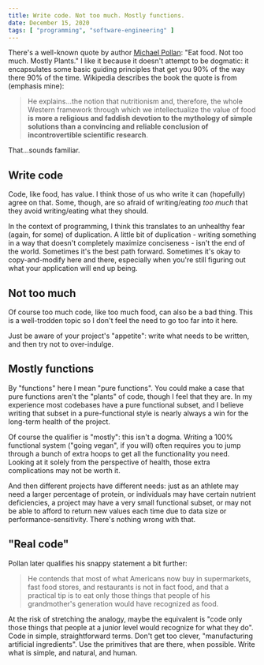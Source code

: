 ```yaml
---
title: Write code. Not too much. Mostly functions.
date: December 15, 2020
tags: [ "programming", "software-engineering" ]
---
```


There's a well-known quote by author [Michael Pollan](https://en.wikipedia.org/wiki/Michael_Pollan):
"Eat food. Not too much. Mostly Plants." I like it because it doesn't 
attempt to be dogmatic: it encapsulates some basic guiding principles that get 
you 90% of the way there 90% of the time. Wikipedia describes the book the quote 
is from (emphasis mine):

> He explains...the notion that nutritionism and, therefore, the whole Western 
framework through which we intellectualize the value of food **is more a religious 
and faddish devotion to the mythology of simple solutions than a convincing and 
reliable conclusion of incontrovertible scientific research**.

That...sounds familiar.

## Write code

Code, like food, has value. I think those of us who write it can (hopefully) 
agree on that. Some, though, are so afraid of writing/eating 
*too much* that they avoid writing/eating what they should.

In the context of programming, I think this translates to an unhealthy fear 
(again, for some) of duplication. A little bit of duplication - writing 
something in a way that doesn't completely maximize conciseness - isn't the end
of the world. Sometimes it's the best path forward. Sometimes it's okay to 
copy-and-modify here and there, especially when you're still figuring out what
your application will end up being.

## Not too much

Of course too much code, like too much food, can also be a bad thing. This is
a well-trodden topic so I don't feel the need to go too far into it here.

Just be aware of your project's "appetite": write what needs to be written, 
and then try not to over-indulge.

## Mostly functions

By "functions" here I mean "pure functions". You could make a case that pure 
functions aren't the "plants" of code, though I feel
that they are. In my experience most codebases have a pure functional 
subset, and I believe writing that subset in a pure-functional style is nearly
always a win for the long-term health of the project.

Of course the qualifier is "mostly": this isn't a dogma. Writing a 100% 
functional system ("going vegan", if you will) often requires you to jump 
through a bunch of extra hoops to get all the functionality you need. Looking
at it solely from the perspective of health, those extra complications may not 
be worth it.

And then different projects have different needs: just as an athlete may need 
a larger percentage of protein, or individuals may have certain nutrient 
deficiencies, a project may have a very small functional subset, or may not
be able to afford to return new values each time due to data size or 
performance-sensitivity. There's nothing wrong with that.

## "Real code"

Pollan later qualifies his snappy statement a bit further:

> He contends that most of what Americans now buy in supermarkets, fast food 
stores, and restaurants is not in fact food, and that a practical tip is to eat 
only those things that people of his grandmother's generation would have 
recognized as food.

At the risk of stretching the analogy, maybe the equivalent is 
"code only those things that people at a junior level would recognize for what
they do". Code in simple, straightforward terms. Don't get too clever, 
"manufacturing artificial ingredients". Use the primitives that are there, when 
possible. Write what is simple, and natural, and human.